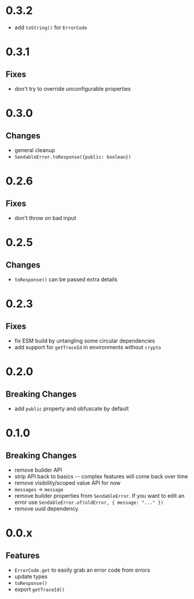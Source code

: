 # 0.3.2

- add `toString()` for `ErrorCode`

# 0.3.1

## Fixes

- don't try to override unconfigurable properties

# 0.3.0

## Changes

- general cleanup
- `SendableError.toResponse({public: boolean})`

# 0.2.6

## Fixes

- don't throw on bad input

# 0.2.5

## Changes

- `toResponse()` can be passed extra details

# 0.2.3

## Fixes

- fix ESM build by untangling some circular dependencies
- add support for `getTraceId` in environments without `crypto`

# 0.2.0

## Breaking Changes

- add `public` property and obfuscate by default

# 0.1.0

## Breaking Changes

- remove builder API
- strip API back to basics -- complex features will come back over time
- remove visibility/scoped value API for now
- `messages` -> `message`
- remove builder properties from `SendableError`. If you want to edit an error use `SendableError.of(oldError, { message: "..." })`
- remove uuid dependency

# 0.0.x

## Features

- `ErrorCode.get` to easily grab an error code from errors
- update types
- `toResponse()`
- export `getTraceId()`
